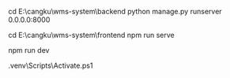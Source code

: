 cd E:\cangku\wms-system\backend
python manage.py runserver 0.0.0.0:8000



cd E:\cangku\wms-system\frontend
npm run serve

npm run dev

.venv\Scripts\Activate.ps1